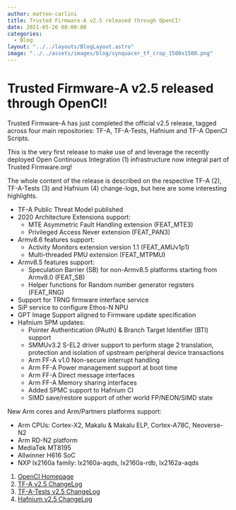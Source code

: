 ```yaml
---
author: matteo-carlini
title: Trusted Firmware-A v2.5 released through OpenCI!
date: 2021-05-26 08:00:00
categories:
  - Blog
layout: "../../layouts/BlogLayout.astro"
image: "../../assets/images/blog/synquacer_tf_crop_1500x1500.png"
---
```


# Trusted Firmware-A v2.5 released through OpenCI!

Trusted Firmware-A has just completed the official v2.5 release, tagged across four main repositories: TF-A, TF-A-Tests, Hafnium and TF-A OpenCI Scripts.

This is the very first release to make use of and leverage the recently deployed Open Continuous Integration (1) infrastructure now integral part of Trusted Firmware.org!

The whole content of the release is described on the respective TF-A (2), TF-A-Tests (3) and Hafnium (4) change-logs, but here are some interesting highlights.

- TF-A Public Threat Model published
- 2020 Architecture Extensions support:
  - MTE Asymmetric Fault Handling extension (FEAT_MTE3)
  - Privileged Access Never extension (FEAT_PAN3)
- Armv8.6 features support:
  - Activity Monitors extension version 1.1 (FEAT_AMUv1p1)
  - Multi-threaded PMU extension (FEAT_MTPMU)
- Armv8.5 features support:
  - Speculation Barrier (SB) for non-Armv8.5 platforms starting from Armv8.0 (FEAT_SB)
  - Helper functions for Random number generator registers (FEAT_RNG)
- Support for TRNG firmware interface service
- SiP service to configure Ethos-N NPU
- GPT Image Support aligned to Firmware update specification
- Hafnium SPM updates:
  - Pointer Authentication (PAuth) & Branch Target Identifier (BTI) support
  - SMMUv3.2 S-EL2 driver support to perform stage 2 translation, protection and isolation of upstream peripheral device transactions
  - Arm FF-A v1.0 Non-secure interrupt handling
  - Arm FF-A Power management support at boot time
  - Arm FF-A Direct message interfaces
  - Arm FF-A Memory sharing interfaces
  - Added SPMC support to Hafnium CI
  - SIMD save/restore support of other world FP/NEON/SIMD state

New Arm cores and Arm/Partners platforms support:

- Arm CPUs: Cortex-X2, Makalu & Makalu ELP, Cortex-A78C, Neoverse-N2
- Arm RD-N2 platform
- MediaTek MT8195
- Allwinner H616 SoC
- NXP lx2160a family: lx2160a-aqds, lx2160a-rdb, lx2162a-aqds

1. [OpenCI Homepage](https://www.trustedfirmware.org/projects/open-ci/)
2. [TF-A v2.5 ChangeLog](https://trustedfirmware-a.readthedocs.io/en/latest/change-log.html#version-2-5)
3. [TF-A-Tests v2.5 ChangeLog](https://trustedfirmware-a-tests.readthedocs.io/en/latest/change-log.html#version-2-5)
4. [Hafnium v2.5 ChangeLog](https://review.trustedfirmware.org/plugins/gitiles/hafnium/hafnium/+/HEAD/docs/ChangeLog.md#v2_5)
